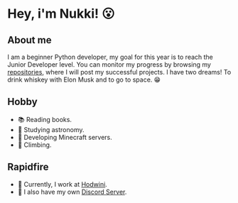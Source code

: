 # Hey, i'm Nukki! 😮

## About me

I am a beginner Python developer, my goal for this year is to reach the Junior Developer level. 
You can monitor my progress by browsing my [repositories](https://github.com/Tanukofi?tab=repositories), where I will post my successful projects. I have two dreams! To drink whiskey with Elon Musk and to go to space. 😁

## Hobby

- 📚 Reading books.
- 🌌 Studying astronomy.
- 🔧 Developing Minecraft servers.
- 🗻 Climbing.

## Rapidfire

- 💼 Currently, I work at [Hodwini](https://hodwini.fun).
- 💭 I also have my own [Discord Server](https://discord.gg/8rDrnz6D7u).
